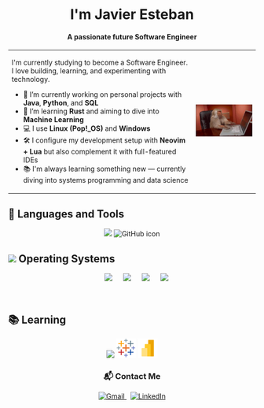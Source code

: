 <h1 align="center"> I'm Javier Esteban</h1>
<h4 align="center">A passionate future Software Engineer</h3>


<table>
<tr>
<td>

I'm currently studying to become a Software Engineer. I love building, learning, and experimenting with technology.

- 🔭 I’m currently working on personal projects with **Java**, **Python**, and **SQL**  
- 🌱 I’m learning **Rust** and aiming to dive into **Machine Learning**  
- 💻 I use **Linux (Pop!_OS)** and **Windows**  
- 🛠️ I configure my development setup with **Neovim + Lua** but also complement it with full-featured IDEs  
- 📚 I'm always learning something new — currently diving into systems programming and data science  

</td>
<td>
<img src="assets/monitoprogrammer.gif" width="300" alt="coding gif"/>
</td>
</tr>
</table>


## 🧰 Languages and Tools

<p align="center">
  <img src="https://skillicons.dev/icons?i=java,python,postgres,mysql,latex,neovim,notion,git,gitlab" />
  <img src="https://cdn.jsdelivr.net/gh/devicons/devicon/icons/github/github-original.svg" width="40px" alt="GitHub icon" />
</p>


 ## <picture> <img src = "https://github.com/7oSkaaa/7oSkaaa/blob/main/Images/OS.gif?raw=true" width = 50px>  </picture> Operating Systems
 
<p align="center">
  &emsp;
    <a href="#"><img src="https://img.shields.io/badge/Linux-FCC624?style=plastic&logo=linux&logoColor=black"></a>
  &emsp;
    <a href="#"><img src="https://img.shields.io/badge/Ubuntu-E95420?style=plastic&logo=ubuntu&logoColor=white"></a>
  &emsp;
    <a href="#"><img src="https://img.shields.io/badge/Windows-0078D6?style=plastic&logo=windows&logoColor=white"></a>
  &emsp;
    <a href="#"><img src="https://img.shields.io/badge/pop!_os-%2348B9C7.svg?style=plastic&&logo=pop!_os&logoColor=white" /></a>
</p>

<br> 


## 📚 Learning

<p align="center">
  <img src="https://skillicons.dev/icons?i=rust,docker,mongodb" />
  <img src="assets/tableau.svg" width="40px" alt="Tableau icon" />
  <img src="assets/powerbi.svg" width="40px" alt="Power BI icon" />
</p>




<h3 align="center">📬 Contact Me</h3>

<p align="center">
  <a href="mailto:javes2704@gmail.com" target="_blank">
    <img src="https://skillicons.dev/icons?i=gmail" alt="Gmail" />
  </a>
  &nbsp;
  <a href="[https://www.linkedin.com/in/tuusuario/](https://www.linkedin.com/in/javier-esteban-p%C3%A9rez-adri%C3%A1zola-33a802276/)" target="_blank">
    <img src="https://skillicons.dev/icons?i=linkedin" alt="LinkedIn" />
  </a>
</p>


